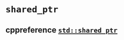 # `shared_ptr`



## cppreference [`std::shared_ptr`](https://en.cppreference.com/w/cpp/memory/shared_ptr) 